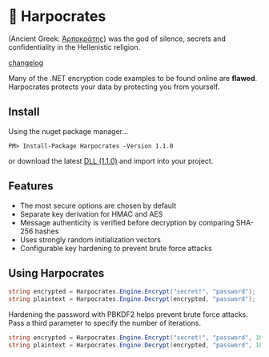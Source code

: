 # :herb: Harpocrates

(Ancient Greek: [Ἁρποκράτης](https://en.wikipedia.org/wiki/Harpocrates)) was the god of silence, secrets and confidentiality in the Hellenistic religion.

[changelog](https://github.com/mmeyer2k/harpocrates/blob/master/changelog.txt)

Many of the .NET encryption code examples to be found online are **flawed**.
Harpocrates protects your data by protecting you from yourself.

## Install
Using the nuget package manager...
```
PM> Install-Package Harpocrates -Version 1.1.0
```

or download the latest [DLL (1.1.0)](https://github.com/mmeyer2k/harpocrates/releases/download/1.1.0/Harpocrates.dll) and import into your project.

## Features
- The most secure options are chosen by default
- Separate key derivation for HMAC and AES
- Message authenticity is verified before decryption by comparing SHA-256 hashes
- Uses strongly random initialization vectors
- Configurable key hardening to prevent brute force attacks

## Using Harpocrates

```csharp
string encrypted = Harpocrates.Engine.Encrypt("secret!", "password");
string plaintext = Harpocrates.Engine.Decrypt(encrypted, "password");
```

Hardening the password with PBKDF2 helps prevent brute force attacks.
Pass a third parameter to specify the number of iterations.
```csharp
string encrypted = Harpocrates.Engine.Encrypt("secret!", "password", 10000);
string plaintext = Harpocrates.Engine.Decrypt(encrypted, "password", 10000);
```
